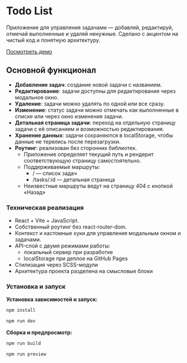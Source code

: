# Todo List
Приложение для управления задачами — добавляй, редактируй, отмечай выполненные и удаляй ненужные. Сделано с акцентом на чистый код и понятную архитектуру.  

[Посмотреть демо](https://fyzgaston.github.io/todo-react/)

## Основной функционал

* **Добавление задач**: создание новой задачи с названием.
* **Редактирование**: задачи доступны для редактирования через модальное окно.
* **Удаление**: задачи можно удалять по одной или все сразу.
* **Изменение**: статус задачи можно отмечать как выполненные в списке или через окно изменения задачи.
* **Детальная страница задачи**: переход на отдельную страницу задачи с её описанием и возможностью редактирования.
* **Хранение данных**: задачи сохраняются в localStorage, чтобы данные не терялись после перезагрузки.
* **Роутинг**: реализован без сторонних библиотек. 
  * Приложение определяет текущий путь и рендерит соответствующую страницу самостоятельно.
  * Поддерживаемые маршруты:
    * / — список задач
    * /tasks/:id — детальная страница
  * Неизвестные маршруты ведут на страницу 404 с кнопкой «Назад»

### Техническая реализация

* React + Vite + JavaScript.
* Собственный роутинг без react-router-dom.
* Контекст и кастомные хуки для управления модальным окном и задачами.
* API-слой с двумя режимами работы:
  * локальный сервер при разработке
  * localStorage при деплое на GitHub Pages
* Стилизация через SCSS-модули
* Архитектура проекта разделена на смысловые блоки

### Установка и запуск

**Установка зависимостей и запуск:**
```bash
npm install     
```
```bash
npm run dev
```

**Сборка и предпросмотр:**
```bash
npm run build
```

```bash
npm run preview
```





